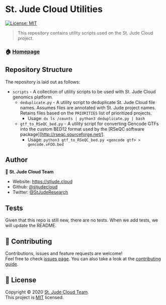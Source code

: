 <p align="center">
  <h1>
  St. Jude Cloud Utilities
  </h1>
  <a href="https://github.com/stjudecloud/utilities/blob/master/LICENSE.md" target="_blank">
    <img alt="License: MIT" src="https://img.shields.io/badge/License-MIT-yellow.svg" />
  </a>
</p>

> This repository contains utility scripts used on the St. Jude Cloud project.

### 🏠 [Homepage](https://stjude.cloud)

## Repository Structure

The repository is laid out as follows:

* `scripts` - A collection of utility scripts to be used with St. Jude Cloud genomics platform.
  * `deduplicate.py` - A utility script to deduplicate St. Jude Cloud file names. Assumes files are annotated with St. Jude project names. Retains files based on the `PRIORITIES` list of prioritized projects.
    * Usage: `dx ls /counts | python3 deduplicate.py | bash`
  * `gtf_to_RSeQC_bed.py` - A utility script for converting Gencode GTFs into the custom BED12 format used by the [RSeQC software package][http://rseqc.sourceforge.net/].
    * Usage: `python3 gtf_to_RSeQC_bed.py <gencode gtf> > gencode.vFOO.bed`

## Author

👤 **St. Jude Cloud Team**

* Website: https://stjude.cloud
* Github: [@stjudecloud](https://github.com/stjudecloud)
* Twitter: [@StJudeResearch](https://twitter.com/StJudeResearch)

## Tests

Given that this repo is still new, there are no tests. When we add tests, we will update the README.

## 🤝 Contributing

Contributions, issues and feature requests are welcome!<br />Feel free to check [issues page](https://github.com/stjudecloud/utilities/issues). You can also take a look at the [contributing guide](https://github.com/stjudecloud/utilities/blob/master/CONTRIBUTING.md).

## 📝 License

Copyright © 2020 [St. Jude Cloud Team](https://github.com/stjudecloud).<br />
This project is [MIT](https://github.com/stjudecloud/workflows/blob/master/LICENSE.md) licensed.